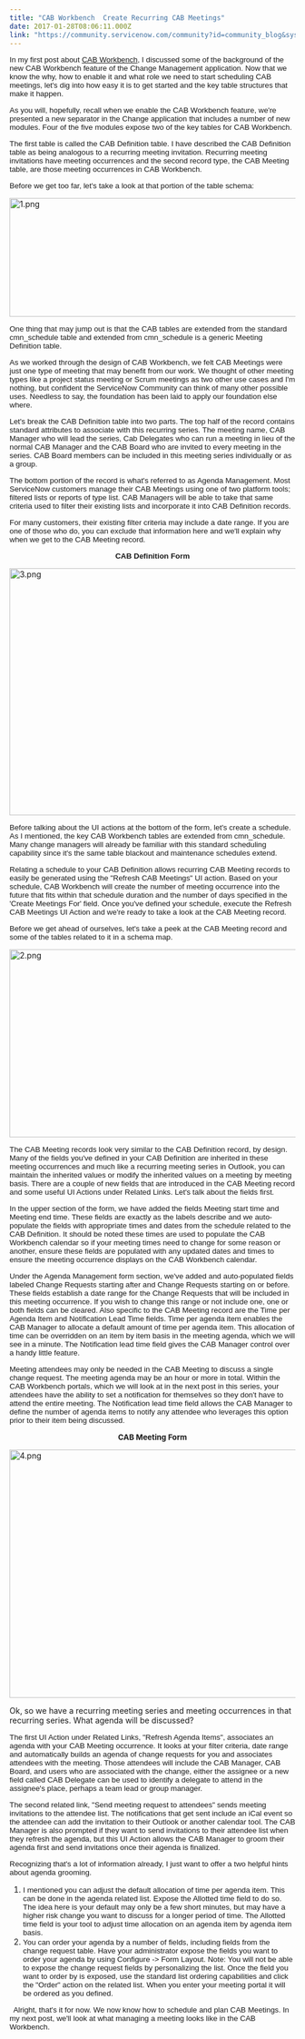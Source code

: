 ```yaml
---
title: "CAB Workbench  Create Recurring CAB Meetings"
date: 2017-01-28T08:06:11.000Z
link: "https://community.servicenow.com/community?id=community_blog&sys_id=435c2aa1dbd0dbc01dcaf3231f961968"
---
```

<p><span style="font-family: arial,helvetica,sans-serif; font-size: 10pt;">In my first post about <a title="" _jive_internal="true" href="/community?id=community_blog&sys_id=b63e22addbd0dbc01dcaf3231f961913">CAB Workbench</a>, I discussed some of the background of the new CAB Workbench feature of the Change Management application. Now that we know the why, how to enable it and what role we need to start scheduling CAB meetings, let's dig into how easy it is to get started and the key table structures that make it happen. </span></p><p></p><p><span style="font-family: arial,helvetica,sans-serif; font-size: 10pt;">As you will, hopefully, recall when we enable the CAB Workbench feature, we're presented a new separator in the Change application that includes a number of new modules. Four of the five modules expose two of the key tables for CAB Workbench. </span></p><p></p><p><span style="font-family: arial,helvetica,sans-serif; font-size: 10pt;">The first table is called the CAB Definition table. I have described the CAB Definition table as being analogous to a recurring meeting invitation. Recurring meeting invitations have meeting occurrences and the second record type, the CAB Meeting table, are those meeting occurrences in CAB Workbench. </span></p><p></p><p><span style="font-family: arial,helvetica,sans-serif; font-size: 10pt;">Before we get too far, let's take a look at that portion of the table schema:</span></p><p></p><p><img   alt="1.png" class="image-1 jive-image" height="209" src="3ac2dc8adb505344e9737a9e0f96193e.iix" style="width: 667px; height: 208.713px; display: block; margin-left: auto; margin-right: auto;" width="667"/></p><p></p><p><span style="font-family: arial,helvetica,sans-serif; font-size: 10pt;">One thing that may jump out is that the CAB tables are extended from the standard cmn_schedule table and extended from cmn_schedule is a generic Meeting Definition table. </span></p><p></p><p><span style="font-family: arial,helvetica,sans-serif; font-size: 10pt;">As we worked through the design of CAB Workbench, we felt CAB Meetings were just one type of meeting that may benefit from our work. We thought of other meeting types like a project status meeting or Scrum meetings as two other use cases and I'm nothing, but confident the ServiceNow Community can think of many other possible uses. Needless to say, the foundation has been laid to apply our foundation else where. </span></p><p></p><p><span style="font-family: arial,helvetica,sans-serif; font-size: 10pt;">Let's break the CAB Definition table into two parts. The top half of the record contains standard attributes to associate with this recurring series. The meeting name, CAB Manager who will lead the series, Cab Delegates who can run a meeting in lieu of the normal CAB Manager and the CAB Board who are invited to every meeting in the series. CAB Board members can be included in this meeting series individually or as a group. </span></p><p></p><p><span style="font-family: arial,helvetica,sans-serif; font-size: 10pt;">The bottom portion of the record is what's referred to as Agenda Management. Most ServiceNow customers manage their CAB Meetings using one of two platform tools; filtered lists or reports of type list. CAB Managers will be able to take that same criteria used to filter their existing lists and incorporate it into CAB Definition records. </span></p><p></p><p><span style="font-family: arial,helvetica,sans-serif; font-size: 10pt;">For many customers, their existing filter criteria may include a date range. If you are one of those who do, you can exclude that information here and we'll explain why when we get to the CAB Meeting record. </span></p><p></p><p style="text-align: center;"><span style="font-family: arial,helvetica,sans-serif; font-size: 10pt;"><strong>CAB Definition Form</strong></span></p><p><img   alt="3.png" class="image-2 jive-image" height="435" src="e59f2b79db98dfc0b322f4621f961962.iix" style="width: 741px; height: 434.935px; display: block; margin-left: auto; margin-right: auto;" width="741"/></p><p></p><p><span style="font-family: arial,helvetica,sans-serif; font-size: 10pt;">Before talking about the UI actions at the bottom of the form, let's create a schedule. As I mentioned, the key CAB Workbench tables are extended from cmn_schedule. Many change managers will already be familiar with this standard scheduling capability since it's the same table blackout and maintenance schedules extend. </span></p><p></p><p><span style="font-family: arial,helvetica,sans-serif; font-size: 10pt;">Relating a schedule to your CAB Definition allows recurring CAB Meeting records to easily be generated using the "Refresh CAB Meetings" UI action. Based on your schedule, CAB Workbench will create the number of meeting occurrence into the future that fits within that schedule duration and the number of days specified in the 'Create Meetings For' field. Once you've defined your schedule, execute the Refresh CAB Meetings UI Action and we're ready to take a look at the CAB Meeting record.</span></p><p></p><p><span style="font-family: arial,helvetica,sans-serif; font-size: 10pt;">Before we get ahead of ourselves, let's take a peek at the CAB Meeting record and some of the tables related to it in a schema map. </span></p><p><img   alt="2.png" class="image-4 jive-image" height="331" src="736d70c6db5097049c9ffb651f961946.iix" style="display: block; margin-left: auto; margin-right: auto; width: 584px; height: 330.761px; float: none;" width="584"/></p><p></p><p><span style="font-family: arial,helvetica,sans-serif; font-size: 10pt;"><span style="font-family: arial,helvetica,sans-serif; font-size: 10pt;">The CAB Meeting records look very similar to the CAB Definition record, by design. Many of the fields you've defined in your CAB Definition are inherited in these meeting occurrences and much like a recurring meeting series in Outlook, you can maintain the inherited values or modify the inherited values on a meeting by meeting basis. </span>There are a couple of new fields that are introduced in the CAB Meeting record and some useful UI Actions under Related Links. Let's talk about the fields first. </span></p><p></p><p><span style="font-family: arial,helvetica,sans-serif; font-size: 10pt;">In the upper section of the form, we have added the fields Meeting start time and Meeting end time. These fields are exactly as the labels describe and we auto-populate the fields with appropriate times and dates from the schedule related to the CAB Definition. It should be noted these times are used to populate the CAB Workbench calendar so if your meeting times need to change for some reason or another, ensure these fields are populated with any updated dates and times to ensure the meeting occurrence displays on the CAB Workbench calendar.</span></p><p></p><p><span style="font-family: arial,helvetica,sans-serif; font-size: 10pt;">Under the Agenda Management form section, we've added and auto-populated fields labeled Change Requests starting after and Change Requests starting on or before<em>. </em>These fields establish a date range for the Change Requests that will be included in this meeting occurrence. If you wish to change this range or not include one, one or both fields can be cleared. Also specific to the CAB Meeting record are the Time per Agenda Item and Notification Lead Time fields. Time per agenda item enables the CAB Manager to allocate a default amount of time per agenda item. This allocation of time can be overridden on an item by item basis in the meeting agenda, which we will see in a minute. The Notification lead time field gives the CAB Manager control over a handy little feature. </span></p><p></p><p><span style="font-family: arial,helvetica,sans-serif; font-size: 10pt;">Meeting attendees may only be needed in the CAB Meeting to discuss a single change request. The meeting agenda may be an hour or more in total. Within the CAB Workbench portals, which we will look at in the next post in this series, your attendees have the ability to set a notification for themselves so they don't have to attend the entire meeting. The Notification lead time field allows the CAB Manager to define the number of agenda items to notify any attendee who leverages this option prior to their item being discussed. </span></p><p></p><p></p><p style="text-align: center;"><span style="font-size: 10pt;"><strong>CAB Meeting Form</strong></span></p><p><img   alt="4.png" class="image-3 jive-image" height="437" src="0d2c110adb9c97049c9ffb651f9619e7.iix" style="display: block; margin-left: auto; margin-right: auto; width: 743px; height: 437.059px;" width="743"/></p><p></p><p>Ok, so we have a recurring meeting series and meeting occurrences in that recurring series. What agenda will be discussed?</p><p></p><p><span style="font-family: arial,helvetica,sans-serif; font-size: 10pt;">The first UI Action under Related Links, "Refresh Agenda Items", associates an agenda with your CAB Meeting occurrence. It looks at your filter criteria, date range and automatically builds an agenda of change requests for you and associates attendees with the meeting. Those attendees will include the CAB Manager, CAB Board, and users who are associated with the change, either the assignee or a new field called CAB Delegate can be used to identify a delegate to attend in the assignee's place, perhaps a team lead or group manager. </span></p><p></p><p><span style="font-family: arial,helvetica,sans-serif; font-size: 10pt;">The second related link, "Send meeting request to attendees" sends meeting invitations to the attendee list. The notifications that get sent include an iCal event so the attendee can add the invitation to their Outlook or another calendar tool. The CAB Manager is also prompted if they want to send invitations to their attendee list when they refresh the agenda, but this UI Action allows the CAB Manager to groom their agenda first and send invitations once their agenda is finalized. </span></p><p></p><p><span style="font-family: arial,helvetica,sans-serif; font-size: 10pt;">Recognizing that's a lot of information already, I just want to offer a two helpful hints about agenda grooming.</span></p><p></p><ol style="list-style-type: decimal;"><li><span style="font-family: arial,helvetica,sans-serif; font-size: 10pt;">I mentioned you can adjust the default allocation of time per agenda item. This can be done in the agenda related list. Expose the Allotted time field to do so. The idea here is your default may only be a few short minutes, but may have a higher risk change you want to discuss for a longer period of time. The Allotted time field is your tool to adjust time allocation on an agenda item by agenda item basis.</span></li><li><span style="font-family: arial,helvetica,sans-serif; font-size: 10pt;">You can order your agenda by a number of fields, including fields from the change request table. Have your administrator expose the fields you want to order your agenda by using Configure -&gt; Form Layout. Note: You will not be able to expose the change request fields by personalizing the list. Once the field you want to order by is exposed, use the standard list ordering capabilities and click the "Order" action on the related list. When you enter your meeting portal it will be ordered as you defined. </span></li></ol><p></p><p><span style="font-family: arial,helvetica,sans-serif; font-size: 10pt;">   Alright, that's it for now. We now know how to schedule and plan CAB Meetings. In my next post, we'll look at what managing a meeting looks like in the CAB Workbench. </span></p>